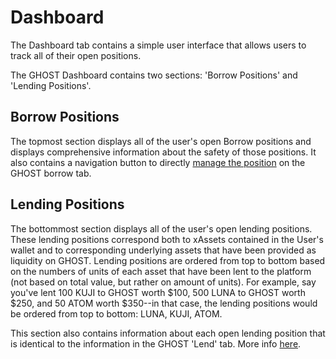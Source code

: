 # Dashboard

The Dashboard tab contains a simple user interface that allows users to track all of their open positions.&#x20;

The GHOST Dashboard contains two sections: 'Borrow Positions' and 'Lending Positions'.&#x20;

## Borrow Positions

The topmost section displays all of the user's open Borrow positions and displays comprehensive information about the safety of those positions. It also contains a navigation button to directly [manage the position](borrow.md#manage-position) on the GHOST borrow tab.&#x20;

## Lending Positions

The bottommost section displays all of the user's open lending positions. These lending positions correspond both to xAssets contained in the User's wallet and to corresponding underlying assets that have been provided as liquidity on GHOST. Lending positions are ordered from top to bottom based on the numbers of units of each asset that have been lent to the platform (not based on total value, but rather on amount of units). For example, say you've lent 100 KUJI to GHOST worth $100, 500 LUNA to GHOST worth $250, and 50 ATOM worth $350--in that case, the lending positions would be ordered from top to bottom: LUNA, KUJI, ATOM.

This section also contains information about each open lending position that is identical to the information in the GHOST 'Lend' tab. More info [here](lend.md#overview).


